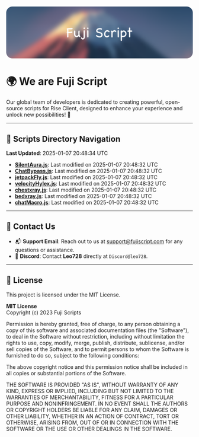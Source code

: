 ![Banner](.github/b.webp)

# 🌍 **We are Fuji Script**

Our global team of developers is dedicated to creating powerful, open-source scripts for Rise Client, designed to enhance your experience and unlock new possibilities! 🌟

---
<!-- SCRIPTS_NAVIGATION_START -->
## 📂 **Scripts Directory Navigation**

**Last Updated**: 2025-01-07 20:48:34 UTC

- **[SilentAura.js](scripts/SilentAura.js)**: Last modified on 2025-01-07 20:48:32 UTC
- **[ChatBypass.js](scripts/ChatBypass.js)**: Last modified on 2025-01-07 20:48:32 UTC
- **[jetpackFly.js](scripts/jetpackFly.js)**: Last modified on 2025-01-07 20:48:32 UTC
- **[velocityHylex.js](scripts/velocityHylex.js)**: Last modified on 2025-01-07 20:48:32 UTC
- **[chestxray.js](scripts/chestxray.js)**: Last modified on 2025-01-07 20:48:32 UTC
- **[bedxray.js](scripts/bedxray.js)**: Last modified on 2025-01-07 20:48:32 UTC
- **[chatMacro.js](scripts/chatMacro.js)**: Last modified on 2025-01-07 20:48:32 UTC

<!-- SCRIPTS_NAVIGATION_END -->

---

## 💬 **Contact Us**  
- 📬 **Support Email**: Reach out to us at [support@fujiscript.com](mailto:support@fujiscript.com) for any questions or assistance.  
- 💬 **Discord**: Contact **Leo728** directly at `Discord@leo728`.

---

## 📜 **License**

This project is licensed under the MIT License.  

**MIT License**  
Copyright (c) 2023 Fuji Scripts  

Permission is hereby granted, free of charge, to any person obtaining a copy of this software and associated documentation files (the "Software"), to deal in the Software without restriction, including without limitation the rights to use, copy, modify, merge, publish, distribute, sublicense, and/or sell copies of the Software, and to permit persons to whom the Software is furnished to do so, subject to the following conditions:  

The above copyright notice and this permission notice shall be included in all copies or substantial portions of the Software.  

THE SOFTWARE IS PROVIDED "AS IS", WITHOUT WARRANTY OF ANY KIND, EXPRESS OR IMPLIED, INCLUDING BUT NOT LIMITED TO THE WARRANTIES OF MERCHANTABILITY, FITNESS FOR A PARTICULAR PURPOSE AND NONINFRINGEMENT. IN NO EVENT SHALL THE AUTHORS OR COPYRIGHT HOLDERS BE LIABLE FOR ANY CLAIM, DAMAGES OR OTHER LIABILITY, WHETHER IN AN ACTION OF CONTRACT, TORT OR OTHERWISE, ARISING FROM, OUT OF OR IN CONNECTION WITH THE SOFTWARE OR THE USE OR OTHER DEALINGS IN THE SOFTWARE.  
